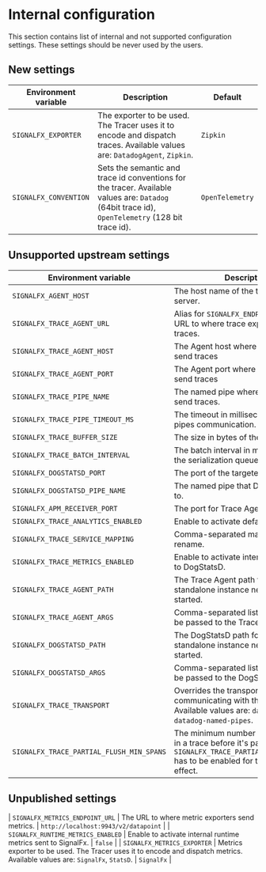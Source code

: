 # Internal configuration

This section contains list of internal and not supported configuration settings.
These settings should be never used by the users.

## New settings

| Environment variable | Description | Default |
|-|-|-|
| `SIGNALFX_EXPORTER` | The exporter to be used. The Tracer uses it to encode and dispatch traces. Available values are: `DatadogAgent`, `Zipkin`. | `Zipkin` |
| `SIGNALFX_CONVENTION` | Sets the semantic and trace id conventions for the tracer. Available values are: `Datadog` (64bit trace id), `OpenTelemetry` (128 bit trace id). | `OpenTelemetry` |

## Unsupported upstream settings

| Environment variable | Description | Default |
|-|-|-|
| `SIGNALFX_AGENT_HOST` | The host name of the targeted SatsD server. |  |
| `SIGNALFX_TRACE_AGENT_URL` | Alias for `SIGNALFX_ENDPOINT_URL`. The URL to where trace exporters send traces. | `http://localhost:9411/api/v2/spans` |
| `SIGNALFX_TRACE_AGENT_HOST` | The Agent host where the Tracer can send traces | `localhost` |
| `SIGNALFX_TRACE_AGENT_PORT` | The Agent port where the Tracer can send traces | `9411` |
| `SIGNALFX_TRACE_PIPE_NAME` | The named pipe where the Tracer can send traces. |  |
| `SIGNALFX_TRACE_PIPE_TIMEOUT_MS` | The timeout in milliseconds for named pipes communication. | `100` |
| `SIGNALFX_TRACE_BUFFER_SIZE` | The size in bytes of the trace buffer. | `1024 * 1024 * 10 (10MB)` |
| `SIGNALFX_TRACE_BATCH_INTERVAL` | The batch interval in milliseconds for the serialization queue. | `100` |
| `SIGNALFX_DOGSTATSD_PORT` | The port of the targeted StatsD server. | `8125` |
| `SIGNALFX_DOGSTATSD_PIPE_NAME` | The named pipe that DogStatsD binds to. |  |
| `SIGNALFX_APM_RECEIVER_PORT` | The port for Trace Agent binding. | `8126` |
| `SIGNALFX_TRACE_ANALYTICS_ENABLED` | Enable to activate default Analytics. | `false` |
| `SIGNALFX_TRACE_SERVICE_MAPPING` | Comma-separated map of services to rename. | `"key1:val1,key2:val2"` |
| `SIGNALFX_TRACE_METRICS_ENABLED` | Enable to activate internal metrics sent to DogStatsD. | `false` |
| `SIGNALFX_TRACE_AGENT_PATH` | The Trace Agent path for when a standalone instance needs to be started. |  |
| `SIGNALFX_TRACE_AGENT_ARGS` | Comma-separated list of arguments to be passed to the Trace Agent process. |  |
| `SIGNALFX_DOGSTATSD_PATH` | The DogStatsD path for when a standalone instance needs to be started. |  |
| `SIGNALFX_DOGSTATSD_ARGS` | Comma-separated list of arguments to be passed to the DogStatsD pricess. |  |
| `SIGNALFX_TRACE_TRANSPORT` | Overrides the transport to use for communicating with the trace agent. Available values are: `datagod-tcp`, `datadog-named-pipes`. | `null` |
| `SIGNALFX_TRACE_PARTIAL_FLUSH_MIN_SPANS` | The minimum number of closed spans in a trace before it's partially flushed. `SIGNALFX_TRACE_PARTIAL_FLUSH_ENABLED` has to be enabled for this to take effect. | `500` |

## Unpublished settings
| `SIGNALFX_METRICS_ENDPOINT_URL` | The URL to where metric exporters send metrics. | `http://localhost:9943/v2/datapoint` |
| `SIGNALFX_RUNTIME_METRICS_ENABLED` | Enable to activate internal runtime metrics sent to SignalFx. | `false` |
| `SIGNALFX_METRICS_EXPORTER` | Metrics exporter to be used. The Tracer uses it to encode and dispatch metrics. Available values are: `SignalFx`, `StatsD`. | `SignalFx` |